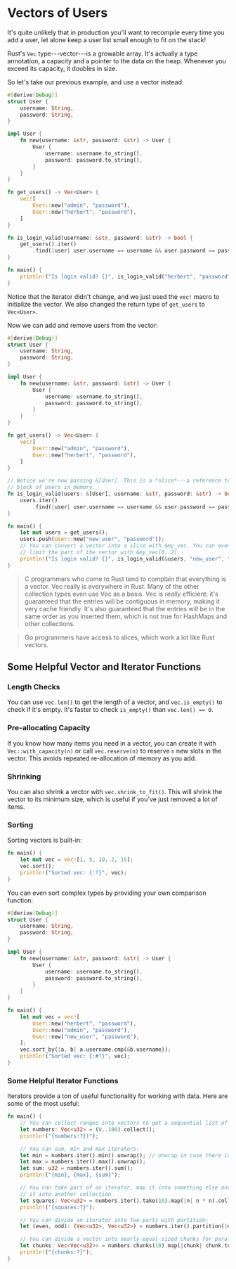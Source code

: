 # Vectors of Users

It's quite unlikely that in production you'll want to recompile every time you add a user, let alone keep a user list small enough to fit on the stack!

Rust's `Vec` type---vector---is a growable array. It's actually a type annotation, a capacity and a pointer to the data on the heap. Whenever you exceed its capacity, it doubles in size.

So let's take our previous example, and use a vector instead:

```rust
#[derive(Debug)]
struct User {
    username: String,
    password: String,    
}

impl User {
    fn new(username: &str, password: &str) -> User {
        User {
            username: username.to_string(),
            password: password.to_string(),
        }
    }
}

fn get_users() -> Vec<User> {
    vec![
        User::new("admin", "password"),
        User::new("herbert", "password"),
    ]
}

fn is_login_valid(username: &str, password: &str) -> bool {
    get_users().iter()
        .find(|user| user.username == username && user.password == password).is_some()
}

fn main() {
    println!("Is login valid? {}", is_login_valid("herbert", "password"));
}
```

Notice that the iterator didn't change, and we just used the `vec!` macro to initialize the vector. We also changed the return type of `get_users` to `Vec<User>`.

Now we can add and remove users from the vector:

```rust
#[derive(Debug)]
struct User {
    username: String,
    password: String,    
}

impl User {
    fn new(username: &str, password: &str) -> User {
        User {
            username: username.to_string(),
            password: password.to_string(),
        }
    }
}

fn get_users() -> Vec<User> {
    vec![
        User::new("admin", "password"),
        User::new("herbert", "password"),
    ]
}

// Notice we're now passing &[User]. This is a *slice*---a reference to a contiguous
// block of Users in memory.
fn is_login_valid(users: &[User], username: &str, password: &str) -> bool {
    users.iter()
        .find(|user| user.username == username && user.password == password).is_some()
}

fn main() {
    let mut users = get_users();
    users.push(User::new("new_user", "password"));
    // You can convert a vector into a slice with &my_vec. You can even
    // limit the part of the vector with &my_vec[0..2]
    println!("Is login valid? {}", is_login_valid(&users, "new_user", "password"));
}
```

> C programmers who come to Rust tend to complain that everything is a vector. Vec really is everywhere in Rust. Many of the other collection types even use Vec as a basis. Vec is *really* efficient: it's guaranteed that the entries will be contiguous in memory, making it very cache friendly. It's also guaranteed that the entries will be in the same order as you inserted them, which is not true for HashMaps and other collections.

> Go programmers have access to slices, which work a lot like Rust vectors.

## Some Helpful Vector and Iterator Functions

### Length Checks

You can use `vec.len()` to get the length of a vector, and `vec.is_empty()` to check if it's empty. It's faster to check `is_empty()` than `vec.len() == 0`.

### Pre-allocating Capacity

If you know how many items you need in a vector, you can create it with `Vec::with_capacity(n)` or call `vec.reserve(n)` to reserve `n` new slots in the vector. This avoids repeated re-allocation of memory as you add.

### Shrinking

You can also shrink a vector with `vec.shrink_to_fit()`. This will shrink the vector to its minimum size, which is useful if you've just removed a lot of items.

### Sorting

Sorting vectors is built-in:

```rust
fn main() {
    let mut vec = vec![1, 5, 10, 2, 15];
    vec.sort();
    println!("Sorted vec: {:?}", vec);
}
```

You can even sort complex types by providing your own comparison function:

```rust
#[derive(Debug)]
struct User {
    username: String,
    password: String,    
}

impl User {
    fn new(username: &str, password: &str) -> User {
        User {
            username: username.to_string(),
            password: password.to_string(),
        }
    }
}

fn main() {
    let mut vec = vec![
        User::new("herbert", "password"),
        User::new("admin", "password"),
        User::new("new_user", "password"),
    ];
    vec.sort_by(|a, b| a.username.cmp(&b.username));
    println!("Sorted vec: {:#?}", vec);
}
```

### Some Helpful Iterator Functions

Iterators provide a ton of useful functionality for working with data. Here are some of the most useful:

```rust
fn main() {
    // You can collect ranges into vectors to get a sequential list of numbers:
    let numbers: Vec<u32> = (0..100).collect();
    println!("{numbers:?})");

    // You can sum, min and max iterators:
    let min = numbers.iter().min().unwrap(); // Unwrap in case there isn't one
    let max = numbers.iter().max().unwrap();
    let sum: u32 = numbers.iter().sum();
    println!("{min}, {max}, {sum}");

    // You can take part of an iterator, map it into something else and collect
    // it into another collection
    let squares: Vec<u32> = numbers.iter().take(10).map(|n| n * n).collect();
    println!("{squares:?}");

    // You can divide an iterator into two parts with partition:
    let (even, odd): (Vec<u32>, Vec<u32>) = numbers.iter().partition(|n| *n % 2 == 0);

    // You can divide a vector into nearly-equal-sized chunks for parallel processing:
    let chunks: Vec<Vec<u32>> = numbers.chunks(10).map(|chunk| chunk.to_vec()).collect();
    println!("{chunks:?}");
}
```
